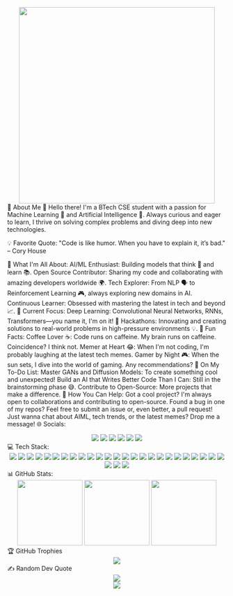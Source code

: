 <div align="center"> <img height="450" src="https://media.giphy.com/media/o2KLYPem407CM/giphy.gif?cid=790b7611kz7pl1mlt5r44cw6yvxpcjr8l9oh17kdrp8j4u5v&ep=v1_gifs_search&rid=giphy.gif&ct=g" /> </div>
💫 About Me
👋 Hello there!
I'm a BTech CSE student with a passion for Machine Learning 🤖 and Artificial Intelligence 🧠. Always curious and eager to learn, I thrive on solving complex problems and diving deep into new technologies.

💡 Favorite Quote:
"Code is like humor. When you have to explain it, it’s bad." – Cory House

🎯 What I'm All About:
AI/ML Enthusiast: Building models that think 🤔 and learn 📚.
Open Source Contributor: Sharing my code and collaborating with amazing developers worldwide 🌍.
Tech Explorer: From NLP 🗣️ to Reinforcement Learning 🎮, always exploring new domains in AI.
Continuous Learner: Obsessed with mastering the latest in tech and beyond 📈.
🔭 Current Focus:
Deep Learning: Convolutional Neural Networks, RNNs, Transformers—you name it, I'm on it! 🚀
Hackathons: Innovating and creating solutions to real-world problems in high-pressure environments 💡.
🌟 Fun Facts:
Coffee Lover ☕: Code runs on caffeine. My brain runs on caffeine. Coincidence? I think not.
Memer at Heart 😂: When I'm not coding, I'm probably laughing at the latest tech memes.
Gamer by Night 🎮: When the sun sets, I dive into the world of gaming. Any recommendations?
🎯 On My To-Do List:
Master GANs and Diffusion Models: To create something cool and unexpected!
Build an AI that Writes Better Code Than I Can: Still in the brainstorming phase 😅.
Contribute to Open-Source: More projects that make a difference.
🤝 How You Can Help:
Got a cool project? I'm always open to collaborations and contributing to open-source.
Found a bug in one of my repos? Feel free to submit an issue or, even better, a pull request!
Just wanna chat about AIML, tech trends, or the latest memes? Drop me a message!
🌐 Socials:
<div align="center"> <a href="https://instagram.com/apoorv.24"><img src="https://img.shields.io/badge/Instagram-%23E4405F.svg?style=for-the-badge&logo=Instagram&logoColor=white"></a> <a href="https://linkedin.com/in/apoorvpatidar24"><img src="https://img.shields.io/badge/LinkedIn-%230077B5.svg?style=for-the-badge&logo=linkedin&logoColor=white"></a> <a href="mailto:apoorvpatidar.ap24@gmail.com"><img src="https://img.shields.io/badge/Gmail-D14836?style=for-the-badge&logo=gmail&logoColor=white"></a> <a href="https://www.kaggle.com/ApoorvPatidar24"><img src="https://img.shields.io/badge/Kaggle-20BEFF?style=for-the-badge&logo=kaggle&logoColor=white"></a> <a href="https://codeforces.com/profile/Apoorv24"><img src="https://img.shields.io/badge/Codeforces-1F8ACB?style=for-the-badge&logo=codeforces&logoColor=white"></a> <a href="https://leetcode.com/ApoorvPatidar"><img src="https://img.shields.io/badge/LeetCode-FFA116?style=for-the-badge&logo=leetcode&logoColor=white"></a> </div>
💻 Tech Stack:
<div align="center"> <img src="https://img.shields.io/badge/c++-%2300599C.svg?style=flat-square&logo=c%2B%2B&logoColor=white" /> <img src="https://img.shields.io/badge/python-3670A0?style=flat-square&logo=python&logoColor=ffdd54" /> <img src="https://img.shields.io/badge/Java-%23ED8B00.svg?style=flat-square&logo=openjdk&logoColor=white" /> <img src="https://img.shields.io/badge/javascript-%23323330.svg?style=flat-square&logo=javascript&logoColor=%23F7DF1E" /> <img src="https://img.shields.io/badge/html5-%23E34F26.svg?style=flat-square&logo=html5&logoColor=white" /> <img src="https://img.shields.io/badge/css3-%231572B6.svg?style=flat-square&logo=css3&logoColor=white" /> <img src="https://img.shields.io/badge/Swift-F54A2A?style=flat-square&logo=swift&logoColor=white" /> <img src="https://img.shields.io/badge/Flask-%23000.svg?style=flat-square&logo=flask&logoColor=white" /> <img src="https://img.shields.io/badge/FastAPI-009688?style=flat-square&logo=fastapi&logoColor=white" /> <img src="https://img.shields.io/badge/Streamlit-FF4B4B?style=flat-square&logo=streamlit&logoColor=white" /> <img src="https://img.shields.io/badge/OpenCV-%23white.svg?style=flat-square&logo=opencv&logoColor=white" /> <img src="https://img.shields.io/badge/TensorFlow-%23FF6F00.svg?style=flat-square&logo=TensorFlow&logoColor=white" /> <img src="https://img.shields.io/badge/PyTorch-%23EE4C2C.svg?style=flat-square&logo=PyTorch&logoColor=white" /> <img src="https://img.shields.io/badge/Keras-%23D00000.svg?style=flat-square&logo=Keras&logoColor=white" /> <img src="https://img.shields.io/badge/scikit--learn-%23F7931E.svg?style=flat-square&logo=scikit-learn&logoColor=white" /> <img src="https://img.shields.io/badge/numpy-%23013243.svg?style=flat-square&logo=numpy&logoColor=white" /> <img src="https://img.shields.io/badge/pandas-%23150458.svg?style=flat-square&logo=pandas&logoColor=white" /> <img src="https://img.shields.io/badge/SciPy-%230C55A5.svg?style=flat-square&logo=scipy&logoColor=%white" /> <img src="https://img.shields.io/badge/Plotly-%233F4F75.svg?style=flat-square&logo=plotly&logoColor=white" /> <img src="https://img.shields.io/badge/Matplotlib-%23ffffff.svg?style=flat-square&logo=Matplotlib&logoColor=black" /> <img src="https://img.shields.io/badge/Node.js-6DA55F?style=flat-square&logo=node.js&logoColor=white" /> <img src="https://img.shields.io/badge/MongoDB-%234ea94b.svg?style=flat-square&logo=mongodb&logoColor=white" /> <img src="https://img.shields.io/badge/MySQL-4479A1.svg?style=flat-square&logo=mysql&logoColor=white" /> <img src="https://img.shields.io/badge/Postgres-%23316192.svg?style=flat-square&logo=postgresql&logoColor=white" /> <img src="https://img.shields.io/badge/git-%23F05033.svg?style=flat-square&logo=git&logoColor=white" /> <img src="https://img.shields.io/badge/github-%23121011.svg?style=flat-square&logo=github&logoColor=white" /> <img src="https://img.shields.io/badge/Postman-FF6C37?style=flat-square&logo=postman&logoColor=white" /> <img src="https://img.shields.io/badge/Notion-%23000000.svg?style=flat-square&logo=notion&logoColor=white" /> </div>
📊 GitHub Stats:
<div align="center"> <img src="https://github-readme-stats.vercel.app/api?username=ApoorvPatidar&theme=gotham&hide_border=false&include_all_commits=false&count_private=false" height="150" /> <img src="https://github-readme-streak-stats.herokuapp.com/?user=ApoorvPatidar&theme=gotham&hide_border=false" height="150" /> <img src="https://github-readme-stats.vercel.app/api/top-langs/?username=ApoorvPatidar&theme=gotham&hide_border=false&include_all_commits=false&count_private=false&layout=compact" height="150" /> </div>
🏆 GitHub Trophies
<div align="center"> <img src="https://github-profile-trophy.vercel.app/?username=ApoorvPatidar&theme=radical&no-frame=false&no-bg=true&margin-w=4" /> </div>
✍️ Random Dev Quote
<div align="center"> <img src="https://quotes-github-readme.vercel.app/api?type=horizontal&theme=dark" /> </div>
<div align="center"> <a href="https://visitcount.itsvg.in"> <img src="https://visitcount.itsvg.in/api?id=ApoorvPatidar&icon=2&color=12" /> </a> </div>
